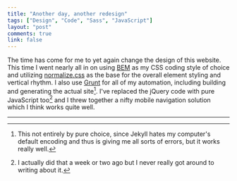 ```yaml
---
title: "Another day, another redesign"
tags: ["Design", "Code", "Sass", "JavaScript"]
layout: "post"
comments: true
link: false
---
```


The time has come for me to yet again change the design of this website. This
time I went nearly all in on using
[BEM](http://csswizardry.com/2013/01/mindbemding-getting-your-head-round-bem-syntax/)
as my CSS coding style of choice and utilizing
[normalize.css](http://necolas.github.io/normalize.css/) as the base for the
overall element styling and vertical rhythm. I also use
[Grunt](http://gruntjs.com/) for all of my automation, including building and
generating the actual site[^20130903-1]. I've replaced the jQuery code with pure
JavaScript too[^20130903-2] and I threw together a nifty mobile navigation
solution which I think works quite well.

* * *

[^20130903-1]: This not entirely by pure choice, since Jekyll hates my computer's default encoding and thus is giving me all sorts of errors, but it works really well.

[^20130903-2]: I actually did that a week or two ago but I never really got around to writing about it.
